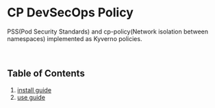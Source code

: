 # CP DevSecOps Policy
PSS(Pod Security Standards) and cp-policy(Network isolation between namespaces) implemented as Kyverno policies.

<br>

## Table of Contents
1. [install guide](cp-kyverno-install-guide.md)<br>
2. [use guide](cp-kyverno-use-guide.md)<br>

